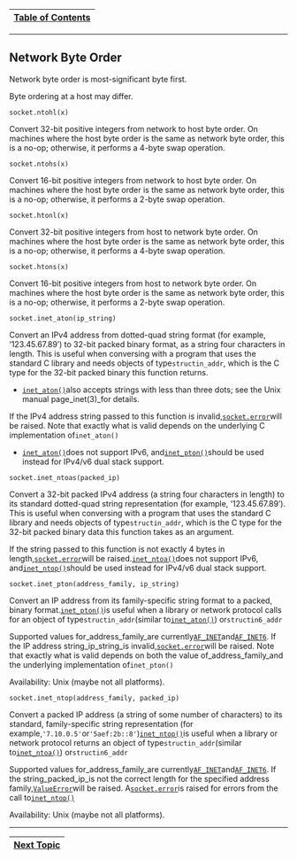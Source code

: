 |[Table of Contents](/00-Table-of-Contents.md)|
|---|

---

## Network Byte Order

Network byte order is most-significant byte first.

Byte ordering at a host may differ.

`socket.ntohl(x)`

Convert 32-bit positive integers from network to host byte order. On machines where the host byte order is the same as network byte order, this is a no-op; otherwise, it performs a 4-byte swap operation.

`socket.ntohs(x)`

Convert 16-bit positive integers from network to host byte order. On machines where the host byte order is the same as network byte order, this is a no-op; otherwise, it performs a 2-byte swap operation.

`socket.htonl(x)`

Convert 32-bit positive integers from host to network byte order. On machines where the host byte order is the same as network byte order, this is a no-op; otherwise, it performs a 4-byte swap operation.

`socket.htons(x)`

Convert 16-bit positive integers from host to network byte order. On machines where the host byte order is the same as network byte order, this is a no-op; otherwise, it performs a 2-byte swap operation.

`socket.inet_aton(ip_string)`

Convert an IPv4 address from dotted-quad string format \(for example, ‘123.45.67.89’\) to 32-bit packed binary format, as a string four characters in length. This is useful when conversing with a program that uses the standard C library and needs objects of type`structin_addr`, which is the C type for the 32-bit packed binary this function returns.

* [`inet_aton()`](https://docs.python.org/2/library/socket.html#socket.inet_aton)also accepts strings with less than three dots; see the Unix manual page\_inet\(3\)\_for details.

If the IPv4 address string passed to this function is invalid,[`socket.error`](https://docs.python.org/2/library/socket.html#socket.error)will be raised. Note that exactly what is valid depends on the underlying C implementation of`inet_aton()`

* [`inet_aton()`](https://docs.python.org/2/library/socket.html#socket.inet_aton)does not support IPv6, and[`inet_pton()`](https://docs.python.org/2/library/socket.html#socket.inet_pton)should be used instead for IPv4/v6 dual stack support.

`socket.inet_ntoas(packed_ip)`

Convert a 32-bit packed IPv4 address \(a string four characters in length\) to its standard dotted-quad string representation \(for example, ‘123.45.67.89’\). This is useful when conversing with a program that uses the standard C library and needs objects of type`structin_addr`, which is the C type for the 32-bit packed binary data this function takes as an argument.

If the string passed to this function is not exactly 4 bytes in length,[`socket.error`](https://docs.python.org/2/library/socket.html#socket.error)will be raised.[`inet_ntoa()`](https://docs.python.org/2/library/socket.html#socket.inet_ntoa)does not support IPv6, and[`inet_ntop()`](https://docs.python.org/2/library/socket.html#socket.inet_ntop)should be used instead for IPv4/v6 dual stack support.

`socket.inet_pton(address_family, ip_string)`

Convert an IP address from its family-specific string format to a packed, binary format.[`inet_pton()`](https://docs.python.org/2/library/socket.html#socket.inet_pton)is useful when a library or network protocol calls for an object of type`structin_addr`\(similar to[`inet_aton()`](https://docs.python.org/2/library/socket.html#socket.inet_aton)\) or`structin6_addr`

Supported values for\_address\_family\_are currently[`AF_INET`](https://docs.python.org/2/library/socket.html#socket.AF_INET)and[`AF_INET6`](https://docs.python.org/2/library/socket.html#socket.AF_INET6). If the IP address string\_ip\_string\_is invalid,[`socket.error`](https://docs.python.org/2/library/socket.html#socket.error)will be raised. Note that exactly what is valid depends on both the value of\_address\_family\_and the underlying implementation of`inet_pton()`

Availability: Unix \(maybe not all platforms\).

`socket.inet_ntop(address_family, packed_ip)`

Convert a packed IP address \(a string of some number of characters\) to its standard, family-specific string representation \(for example,`'7.10.0.5'`or`'5aef:2b::8'`\)[`inet_ntop()`](https://docs.python.org/2/library/socket.html#socket.inet_ntop)is useful when a library or network protocol returns an object of type`structin_addr`\(similar to[`inet_ntoa()`](https://docs.python.org/2/library/socket.html#socket.inet_ntoa)\) or`structin6_addr`

Supported values for\_address\_family\_are currently[`AF_INET`](https://docs.python.org/2/library/socket.html#socket.AF_INET)and[`AF_INET6`](https://docs.python.org/2/library/socket.html#socket.AF_INET6). If the string\_packed\_ip\_is not the correct length for the specified address family,[`ValueError`](https://docs.python.org/2/library/exceptions.html#exceptions.ValueError)will be raised. A[`socket.error`](https://docs.python.org/2/library/socket.html#socket.error)is raised for errors from the call to[`inet_ntop()`](https://docs.python.org/2/library/socket.html#socket.inet_ntop)

Availability: Unix \(maybe not all platforms\).

---

|[Next Topic](/08-advanced-functionality/socket-timeout.md)|
|---|
